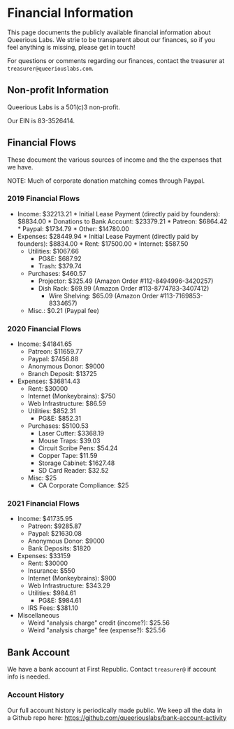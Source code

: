 <!-- TITLE: Financial Information -->

# Financial Information
This page documents the publicly available financial information about Queerious Labs. We strie to be transparent about our finances, so if you feel anything is missing, please get in touch!

For questions or comments regarding our finances, contact the treasurer at `treasurer@queeriouslabs.com`.

## Non-profit Information
Queerious Labs is a 501(c)3 non-profit.

Our EIN is 83-3526414.

## Financial Flows

These document the various sources of income and the the expenses that we have.

NOTE: Much of corporate donation matching comes through Paypal.

### 2019 Financial Flows

* Income: $32213.21
	  * Initial Lease Payment (directly paid by founders): $8834.00
	  * Donations to Bank Account: $23379.21
		  * Patreon: $6864.42
  		* Paypal: $1734.79
	  	* Other: $14780.00
* Expenses: $28449.94
	  * Initial Lease Payment (directly paid by founders): $8834.00
	  * Rent: $17500.00
	  * Internet: $587.50
  	* Utilities: $1067.66
      * PG&E: $687.92
      * Trash: $379.74
    * Purchases: $460.57
      * Projector: $325.49 (Amazon Order #112-8494996-3420257)
      * Dish Rack: $69.99 (Amazon Order #113-8774783-3407412)
	    * Wire Shelving: $65.09 (Amazon Order #113-7169853-8334657)
    * Misc.: $0.21 (Paypal fee)

### 2020 Financial Flows

* Income: $41841.65
  * Patreon: $11659.77
  * Paypal: $7456.88
  * Anonymous Donor: $9000
  * Branch Deposit: $13725
* Expenses: $36814.43
  * Rent: $30000
  * Internet (Monkeybrains): $750
  * Web Infrastructure: $86.59
  * Utilities: $852.31
    * PG&E: $852.31
  * Purchases: $5100.53
    * Laser Cutter: $3368.19
    * Mouse Traps: $39.03
    * Circuit Scribe Pens: $54.24
    * Copper Tape: $11.59
    * Storage Cabinet: $1627.48
    * SD Card Reader: $32.52
  * Misc: $25
    * CA Corporate Compliance: $25

### 2021 Financial Flows

* Income: $41735.95
  * Patreon: $9285.87
  * Paypal: $21630.08
  * Anonymous Donor: $9000
  * Bank Deposits: $1820
* Expenses: $33159
  * Rent: $30000
  * Insurance: $550
  * Internet (Monkeybrains): $900 
  * Web Infrastructure: $343.29
  * Utilities: $984.61
    * PG&E: $984.61
  * IRS Fees: $381.10
* Miscellaneous
  * Weird "analysis charge" credit (income?): $25.56
  * Weird "analysis charge" fee (expense?): $25.56

## Bank Account
We have a bank account at First Republic. Contact `treasurer@` if account info is needed.

### Account History

Our full account history is periodically made public. We keep all the data in a Github repo here: https://github.com/queeriouslabs/bank-account-activity